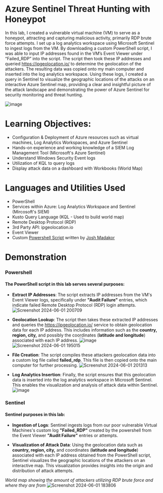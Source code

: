 # Azure Sentinel Threat Hunting with Honeypot
In this lab, I created a vulnerable virtual machine (VM) to serve as a honeypot, attracting and capturing malicious activity, primarily RDP brute force attempts. I set up a log analytics workspace using Microsoft Sentinel to ingest logs from the VM. By downloading a custom PowerShell script, I was able to input IP addresses found in the VM’s Event Viewer under “Failed_RDP” into the script. The script then took these IP addresses and queried https://ipgeolocation.io/ to determine the geolocation of the attackers. The resulting data was copied onto my main computer and inserted into the log analytics workspace. Using these logs, I created a query in Sentinel to visualize the geographic locations of the attacks on an interactive Azure Sentinel map, providing a clear and insightful picture of the attack landscape and demonstrating the power of Azure Sentinel for security monitoring and threat hunting.

![image](https://github.com/kamillearn/Threat-Hunting-with-Honeypots/assets/107491029/3e482bbd-adc8-4e3b-ac9a-39f306cf105d)

# Learning Objectives:
- Configuration & Deployment of Azure resources such as virtual machines, Log Analytics Workspaces, and Azure Sentinel
- Hands-on experience and working knowledge of a SIEM Log Management Tool (Microsoft's Azure Sentinel)
- Understand Windows Security Event logs
- Utilization of KQL to query logs
- Display attack data on a dashboard with Workbooks (World Map)

# Languages and Utilities Used
- PowerShell
- Services within Azure: Log Analytics Workspace and Sentinel (Mircosoft's SIEM)
- Kusto Query Language (KQL - Used to build world map)
- Remote Desktop Protocol (RDP)
- 3rd Party API: ipgeolocation.io
- Event Viewer
- Custom [Powershell Script](https://github.com/kamillearn/Threat-Hunting-with-Honeypots/blob/main/Log_exporter.ps1) written by [Josh Madakor](https://github.com/joshmadakor1)

# Demonstration
### Powershell
#### The PowerShell script in this lab serves several purposes:

- **Extract IP Addresses**: The script extracts IP addresses from the VM's Event Viewer logs, specifically under **"Audit Failure"** entries, which indicate failed Remote Desktop Protocol (RDP) login attempts.
![Screenshot 2024-06-01 200709](https://github.com/kamillearn/Sentinel-Attack-Map/assets/107491029/95336891-5294-4ea6-a890-42619cb6788c)

- **Geolocation Lookup**: The script then takes these extracted IP addresses and queries the https://ipgeolocation.io/ service to obtain geolocation data for each IP address. This includes information such as the **country, region, city,** and possibly the coordinates (**latitude and longitude**) associated with each IP address.
![image](https://github.com/kamillearn/Sentinel-Attack-Map/assets/107491029/6fe5488a-db67-43cd-a2fd-0f7d72aba591)
![Screenshot 2024-06-01 195015](https://github.com/kamillearn/Sentinel-Attack-Map/assets/107491029/86c2c132-0d65-4fad-8225-1a4c2b70610c)


- **File Creation**: The script compiles these attackers geolocation data into a custom log file called **failed_rdp**. This file is then copied onto the main computer for further processing.
![Screenshot 2024-06-01 201313](https://github.com/kamillearn/Sentinel-Attack-Map/assets/107491029/27602b0d-6946-44b1-a833-d7522894848e)

- **Log Analytics Insertion**: Finally, the script ensures that this geolocation data is inserted into the log analytics workspace in Microsoft Sentinel. This enables the visualization and analysis of attack data within Sentinel.
![image](https://github.com/kamillearn/Sentinel-Attack-Map/assets/107491029/209f494e-0b08-460f-a042-a755f130b950)

### Sentinel 

#### Sentinel purposes in this lab:

- **Ingestion of Logs**: Sentinel ingests logs from our poor vulnerable Virtual Machines's custom log **"Failed_RDP"** created by the powershell from the Event Viewer **"Audit Failure"** entries or attempts.

- **Visualization of Attack Data**: Using the geolocation data such as **country, region, city,** and coordinates (**latitude and longitude**) associated with each IP address obtained from the PowerShell script, Sentinel visualizes the geographic locations of the attackers on an interactive map. This visualization provides insights into the origin and distribution of attack attempts.

*World map showing the amount of attackers utilizing RDP brute force and where they are from*
![Screenshot 2024-06-01 183806](https://github.com/kamillearn/Sentinel-Attack-Map/assets/107491029/177dfd9e-7734-4fb2-a239-eeb095c2525e)

